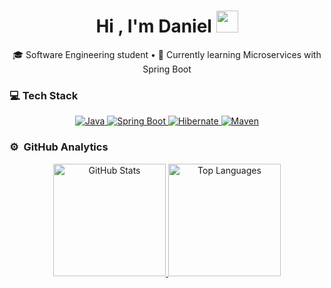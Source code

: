 <h1 align="center">Hi , I'm Daniel <img src="https://media.giphy.com/media/TEnXkcsHrP4YedChhA/giphy.gif" width="35"></h1>

<!--
**azizovrafael/azizovrafael** is a ✨ _special_ ✨ repository because its `README.md` (this file) appears on your GitHub profile.

Here are some ideas to get you started:

- 🔭 I’m currently working on ...
- 🌱 I’m currently learning ...
- 👯 I’m looking to collaborate on ...
- 🤔 I’m looking for help with ...
- 💬 Ask me about ...
- 📫 How to reach me: ...
- 😄 Pronouns: ...
- ⚡ Fun fact: ...
-->
<p align="center">
  🎓 Software Engineering student</a> • 🌱 Currently learning Microservices with Spring Boot
</p>

### 💻 Tech Stack

<p align="center">
  <!-- Java -->
  <a href="https://www.java.com/" target="_blank">
    <img src="https://img.shields.io/badge/Java-ED8B00?style=for-the-badge&logo=openjdk&logoColor=white" alt="Java"/>
  </a>
  <!-- Spring Boot -->
  <a href="https://spring.io/" target="_blank">
    <img src="https://img.shields.io/badge/Spring_Boot-6DB33F?style=for-the-badge&logo=spring&logoColor=white" alt="Spring Boot"/>
  </a>
  <!-- Hibernate -->
  <a href="https://hibernate.org/" target="_blank">
    <img src="https://img.shields.io/badge/Hibernate-59666C?style=for-the-badge&logo=hibernate&logoColor=white" alt="Hibernate"/>
  </a>
  <!-- Maven -->
  <a href="https://maven.apache.org/" target="_blank">
    <img src="https://img.shields.io/badge/Maven-C71A36?style=for-the-badge&logo=apachemaven&logoColor=white" alt="Maven"/>
  </a>



### ⚙️ &nbsp;GitHub Analytics

<p align="center">
  <a href="https://github.com/2rns4s">
    <!-- Stats Card -->
    <img
      height="180em"
      src="https://github-readme-stats.vercel.app/api?username=2rns4s&show_icons=true&theme=algolia&include_all_commits=true&count_private=true"
      alt="GitHub Stats"
    />
  </a>
  <a href="https://github.com/2rns4s">
    <!-- Top Languages Card (solo params válidos) -->
    <img
      height="180em"
      src="https://github-readme-stats.vercel.app/api/top-langs/?username=2rns4s&layout=compact&langs_count=8&theme=algolia"
      alt="Top Languages"
    />
  </a>
</p>

